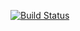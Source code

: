 [![Build Status](https://travis-ci.org/gaborvass/adatbank-backend.svg?branch=develop)](https://travis-ci.org/gaborvass/adatbank-backend)





















